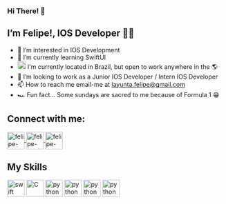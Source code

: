 ### Hi There! :wave:
## I’m Felipe!, IOS Developer :apple::mechanical_arm:
- 👀 I’m interested in IOS Development
- 🌱 I’m currently learning SwiftUI
- <img
  alt="United States"
  src="http://purecatamphetamine.github.io/country-flag-icons/3x2/BR.svg"  width="19"/> I'm currently located in Brazil, but open to work anywhere in the :earth_americas:
- 💞️ I’m looking to work as a Junior IOS Developer / Intern IOS Developer
- 📫 How to reach me email-me at layunta.felipe@gmail.com
- :racing_car: Fun fact... Some sundays are sacred to me because of Formula 1 :grin:

## Connect with me:
<a href="https://www.linkedin.com/in/felipe-la-yunta-1109221b5/" target="_blank">
<img align="center" alt="felipe-linkedin" height="40" width="40" src="https://cdn.icon-icons.com/icons2/3041/PNG/512/linkedin_logo_icon_189225.png" style="max-width:100%;">
</a>
<a href="https://www.instagram.com/felipe.code/" target="_blank">
<img align="center" alt="felipe-instagram" height="40" width="40" src="https://cdn.icon-icons.com/icons2/3041/PNG/512/instagram_share_story_connection_communication_icon_189222.png" style="max-width:100%;">
</a>
<a href="https://twitter.com/felipe_codee" target="_blank">
<img align="center" alt="felipe-twitter" height="40" width="40" src="https://cdn.icon-icons.com/icons2/3041/PNG/512/twitter_logo_icon_189230.png" style="max-width:100%;">
</a>

## My Skills
<img src="https://cdn.icon-icons.com/icons2/2415/PNG/512/swift_original_logo_icon_146332.png" alt="swift" width="40" height="40" style="max-width:100%;"></img>
<img src="https://cdn.icon-icons.com/icons2/2415/PNG/512/c_original_logo_icon_146611.png" alt="C" width="40" height="40" style="max-width:100%;"></img>
<img src="https://cdn.icon-icons.com/icons2/112/PNG/512/python_18894.png" alt="python" width="40" height="40" style="max-width:100%;"></img>
<img src="https://seeklogo.com/images/C/c-sharp-c-logo-02F17714BA-seeklogo.com.png" alt="python" width="40" height="40" style="max-width:100%;"></img>
<img src="https://upload.wikimedia.org/wikipedia/commons/1/18/ISO_C%2B%2B_Logo.svg" alt="python" width="40" height="40" style="max-width:100%;"></img>
<img src="https://www.pikpng.com/transpng/JwRoJT/" alt="python" width="40" height="40" style="max-width:100%;"></img>
##
